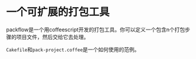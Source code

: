 一个可扩展的打包工具
====================
packflow是一个用coffeescript开发的打包工具。你可以定义一个包含n个打包步骤的项目文件，然后交给它去处理。

`Cakefile`和`pack-project.coffee`是一个如何使用的范例。

